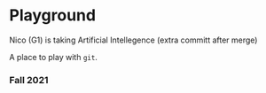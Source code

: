 # Playground

Nico (G1) is taking Artificial Intellegence (extra committ after merge)

A place to play with `git`.

### Fall 2021
